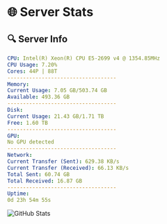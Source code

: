 # 🌐 Server Stats
## 🔍 Server Info
```yaml
CPU: Intel(R) Xeon(R) CPU E5-2699 v4 @ 1354.85MHz
CPU Usage: 7.20%
Cores: 44P | 88T
-----------------------------------
Memory:
Current Usage: 7.05 GB/503.74 GB
Available: 493.36 GB
-----------------------------------
Disk:
Current Usage: 21.43 GB/1.71 TB
Free: 1.60 TB
-----------------------------------
GPU:
No GPU detected
-----------------------------------
Network:
Current Transfer (Sent): 629.38 KB/s
Current Transfer (Received): 66.13 KB/s
Total Sent: 60.74 GB
Total Received: 16.87 GB
-----------------------------------
Uptime:
0d 23h 54m 55s
```
![GitHub Stats](https://img.shields.io/badge/Updated-2025-04-20_17:03:43-blue)